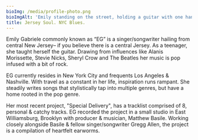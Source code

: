 ```yaml
---
bioImg: /media/profile-photo.png
bioImgAlt: 'Emily standing on the street, holding a guitar with one hand'
title: Jersey Soul. NYC Blues.
---
```

Emily Gabriele commonly known as “EG” is a singer/songwriter hailing from central New Jersey– if you believe there is a central Jersey. As a teenager, she taught herself the guitar. Drawing from influences like Alanis Morissette, Stevie Nicks, Sheryl Crow and The Beatles her music is pop infused with a bit of rock. 

EG currently resides in New York City and frequents Los Angeles & Nashville. With travel as a constant in her life, inspiration runs rampant. She steadily writes songs that stylistically tap into multiple genres, but have a home rooted in the pop genre.

Her most recent project, "Special Delivery", has a tracklist comprised of 8, personal & catchy tracks. EG recorded the project in a small studio in East Williamsburg, Brooklyn with producer & musician, Matthew Basile. Working closely alongside Basile & fellow singer/songwriter Gregg Allen, the project is a compilation of heartfelt earworms.
